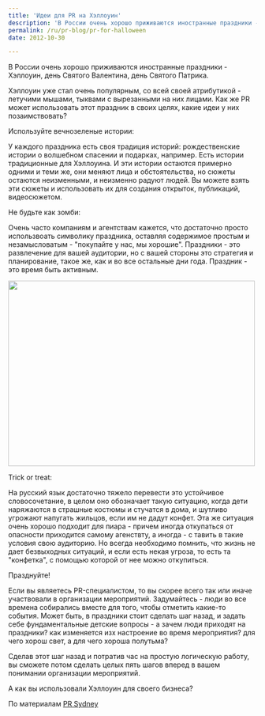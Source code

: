```yaml
---
title: 'Идеи для PR на Хэллоуин'
description: 'В России очень хорошо приживаются иностранные праздники - Хэллоуин, день Святого Валентина, день Святого Патрика.'
permalink: /ru/pr-blog/pr-for-halloween
date: 2012-10-30

---
```


В России очень хорошо приживаются иностранные праздники - Хэллоуин, день Святого Валентина, день Святого Патрика.

Хэллоуин уже стал очень популярным, со всей своей атрибутикой - летучими мышами, тыквами с вырезанными на них лицами. Как же PR может использовать этот праздник в своих целях, какие идеи у них позаимствовать?

Используйте вечнозеленые истории:

У каждого праздника есть своя традиция историй: рождественские истории  о волшебном спасении и подарках, например. Есть истории традиционные для Хэллоуина. И эти истории остаются примерно одними и теми же, они меняют лица и обстоятельства, но сюжеты остаются неизменными, и неизменно радуют людей. Вы можете взять эти сюжеты и использовать их для создания открыток, публикаций, видеосюжетом.

Не будьте как зомби:

Очень часто компаниям и агентствам кажется, что достаточно просто использвоать символику праздника, оставляя содержимое простым и незамысловатым - "покупайте у нас, мы хорошие". Праздники - это развлечение для вашей аудитории, но с вашей стороны это стратегия и планирование, такое же, как и во все остальные дни года. Праздник - это время быть активным.

<img src="{{ site.assets }}/upload/266812701_6b9ba94691_0.jpg" alt="" class="post__img" width="500" height="375">

Trick or treat:

На русский язык достаточно тяжело перевести это устойчивое словосочетание, в целом оно обозначает такую ситуацию, когда дети наряжаются в страшные костюмы и стучатся в дома, и шутливо угрожают напугать жильцов, если им не дадут конфет. Эта же ситуация очень хорошо подходит для пиара - причем иногда откупаться от опасности приходится самому агенствту, а иногда - с тавить в такие условия свою аудиторию. Но всегда необходимо помнить, что жизнь не дает безвыходных ситуаций, и если есть некая угроза, то есть та "конфетка", с помощью которой  от нее можно откупиться.

Празднуйте!

Если вы являетесь PR-специалистом, то вы скорее всего так или иначе участвовали в организации мероприятий. Задумайтесь - люди во все времена собирались вместе для того, чтобы отметить какие-то события. Может быть, в праздники стоит сделать шаг назад, и задать себе фундаментальные детские вопросы - а зачем люди приходят на праздники? как изменяется изх настроение во время мероприятия? для чего хорош свет, а для чего хороша полутьма?

Сделав этот шаг назад и потратив час на простую логическую работу, вы сможете потом сделать целых пять шагов вперед в вашем понимании организации мероприятий.

А как вы использовали Хэллоуин для своего бизнеса?

По материалам <a href="https://publicrelationssydney.com.au/?p=2394">PR Sydney</a>

